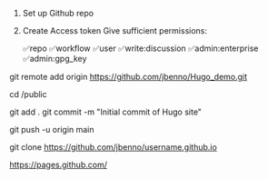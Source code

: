 1. Set up Github repo
2. Create Access token
    Give sufficient permissions:

    ✅repo
    ✅workflow
    ✅user
    ✅write:discussion
    ✅admin:enterprise
    ✅admin:gpg_key



git remote add origin https://github.com/jbenno/Hugo_demo.git

cd /public

git add .
git commit -m "Initial commit of Hugo site"

git push -u origin main


git clone https://github.com/jbenno/username.github.io

https://pages.github.com/